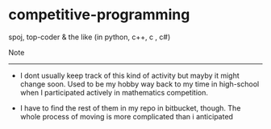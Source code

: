 competitive-programming
=======================

spoj, top-coder &amp; the like (in python, c++, c , c#)

Note
************

* I dont usually keep track of this kind of activity but mayby it might change soon. Used to be my hobby way back to my time in high-school when I participated actively in mathematics competition.

* I have to find the rest of them in my repo in bitbucket, though. The whole process of moving is more complicated than i anticipated

